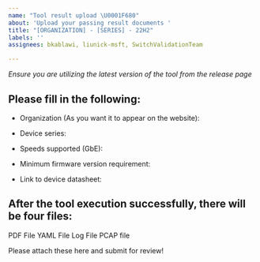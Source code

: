 ```yaml
---
name: "Tool result upload \U0001F680"
about: 'Upload your passing result documents '
title: "[ORGANIZATION] - [SERIES] - 22H2"
labels: ''
assignees: bkablawi, liunick-msft, SwitchValidationTeam

---
```


*Ensure you are utilizing the latest version of the tool from the release page*

## Please fill in the following:

- Organization (As you want it to appear on the website):

- Device series:

- Speeds supported (GbE):

- Minimum firmware version requirement:

- Link to device datasheet: 

## After the tool execution successfully, there will be four files:

PDF File
YAML File
Log File
PCAP file

Please attach these here and submit for review!
